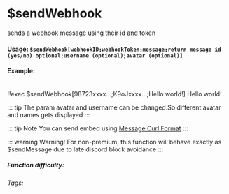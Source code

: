# $sendWebhook
sends a webhook message using their id and token

#### Usage: `$sendWebhook[webhookID;webhookToken;message;return message id (yes/no) optional;username (optional);avatar (optional)]`

#### Example: 
<br/>
<discord-messages>
    <discord-message>
        !!exec $sendWebhook[98723xxxx...;K9oJxxxx...;Hello world!]
    </discord-message>
    <discord-message :bot="true" author="Webhook" avatar="https://cdn.discordapp.com/avatars/928486809057517638/aebf48c7c6fec0daf690855ee0aa2e3c.webp?size=2048">
        Hello world!
    </discord-message>
</discord-messages>

::: tip 
The param avatar and username can be changed.So different avatar and names gets displayed
:::

::: tip Note
You can send embed using [Message Curl Format](../CodeReferences/ref.message_curl_format.md)
:::

::: warning Warning!
For non-premium, this function will behave exactly as $sendMessage due to late discord block avoidance
:::

##### Function difficulty: <Badge type="warning" text=" Medium" vertical="middle" /> 
###### Tags: <Badge type="tip" text="webhook" vertical="middle" /> <Badge type="tip" text="message" vertical="middle" /> 
